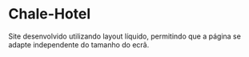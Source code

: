 # Chale-Hotel
Site desenvolvido utilizando layout líquido, permitindo que a página se adapte independente do tamanho do ecrã.
